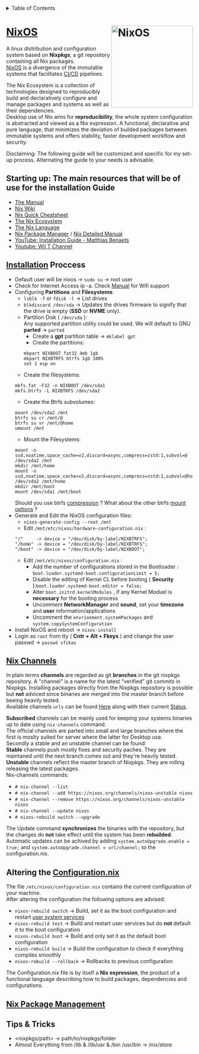 <!-- TABLE OF CONTENTS -->
<details>
  <summary>Table of Contents</summary>
  <ol>
    <li><a href="#nixos">NixOS</a></li>
    <li><a href="#starting-up-the-main-resources-that-will-be-of-use-for-the-installation-guide">Documentation</a></li>
    <li><a href="#installation-proccess">Installation</a></li>
  </ol>
</details>

# [NixOS](https://nixos.wiki/) [<img src="https://nixos.org/logo/nixos-logo-only-hires.png" width="220" align="right" alt="NixOS">](https://nixos.org)
A linux distribution and configuration system based on **Nixpkgs**, a git repository containing all Nix packages.   
[NixOS](https://stelligent.com/2017/07/11/introduction-to-nixos/) is a divergence of the immutable systems that facilitates [CI/CD](https://www.redhat.com/en/topics/devops/what-cicd-pipeline) pipelines.  
  
The Nix Ecosystem is a collection of technologies designed to reproducibly build and declaratively configure and manage packages and systems as well as their dependencies.  
Desktop use of Nix aims for **reproducibility**, the whole system configuration is abstracted and viewed as a Nix expression.
A functional, declarative and pure language, that minimizes the deviation of builded packages between immutable systems and offers stability, faster development workflow and security.
  
Disclaiming: The following guide will be customized and specific for my set-up process.  Alternating the guide to your needs is advisable. 

## Starting up: The main resources that will be of use for the installation Guide
 
* [The Manual](https://nixos.org/manual/nixos/stable/index.html#nixos-manual)
* [Nix Wiki](https://nixos.wiki)
* [Nix Quick Cheatsheet](https://nixos.wiki/wiki/Cheatsheet)
* [The Nix Ecosystem](https://nixos.wiki/wiki/Nix_Ecosystem)
* [The Nix Language](https://nixos.wiki/wiki/Overview_of_the_Nix_Language)
* [Nix Package Manager](https://nixos.wiki/wiki/Nix_package_manager) / [Nix Detailed Manual](https://nixos.org/manual/nix/stable/)
* [YouTube: Installation Guide - Matthias Benaets](https://www.youtube.com/watch?v=AGVXJ-TIv3Y)
* [Youtube: Wil T Channel](https://www.youtube.com/user/wilfridtaylor)

## [Installation](https://nixos.org/manual/nixos/stable/index.html#sec-installation) Proccess

* Default user will be nixos -> `sudo su` -> root user
* Check for Internet Access ip -a. Check [Manual](https://nixos.org/manual/nixos/stable/index.html#sec-installation-booting-networking) for Wifi support
* Configuring **Partitions** and **Filesystems**:
	* `lsblk -f` or `fdisk -l` -> List drives  
	* `blkdiscard /dev/sda` -> Updates the drives firmware to signify that the drive is empty (**SSD** or **NVME** only).  
  	* Partition Disk ( `/dev/sda` ):    
          Any supported partition utility could be used. We will default to GNU **parted** -> `parted`  
		* Create a **gpt** partition table -> `mklabel gpt`
		* Create the partitions:  
		```
		mkpart NIXBOOT fat32 4mb 1gb  
		mkpart NIXBTRFS btrfs 1gb 100%
		set 1 esp on
		```
	* Create the filesystems:
	```
	mkfs.fat -F32 -n NIXBOOT /dev/sda1
	mkfs.btrfs -L NIXBTRFS /dev/sda2
	```
	* Create the Btrfs subvolumes:
	```
	mount /dev/sda2 /mnt
	btrfs su cr /mnt/@
	btrfs su vr /mnt/@home
	umount /mnt
	```
	* Mount the Filesystems:
	```
	mount -o ssd,noatime,space_cache=v2,discard=async,compress=zstd:1,subvol=@ /dev/sda2 /mnt
	mkdir /mnt/home
	mount -o ssd,noatime,space_cache=v2,discard=async,compress=zstd:1,subvol=@home /dev/sda2 /mnt/home
	mkdir /mnt/boot
	mount /dev/sda1 /mnt/boot
	```
	Should you use btrfs [compression](https://www.reddit.com/r/btrfs/comments/kul2hh/btrfs_performance/) ? What about the other btrfs [mount options](https://btrfs.readthedocs.io/en/latest/btrfs-man5.html) ?
* Generate and Edit the NixOS configuration files:
	* `nixos-generate-config --root /mnt`
	* Edit `/mnt/etc/nixos/hardware-configuration.nix` :
	```
	"/"     -> device = "/dev/disk/by-label/NIXBTRFS";
	"/home" -> device = "/dev/disk/by-label/NIXBTRFS";
	"/boot" -> device = "/dev/disk/by-label/NIXBOOT";
	```
	* Edit `/mnt/etc/nixos/configuration.nix` :
		* Add the number of configurations stored in the Bootloader : `boot.loader.systemd-boot.configurationLimit = 5;`
		* Disable the editing of Kernel CL before booting ( **Security** ):`boot.loader.systemd-boot.editor = false;`
		* Alter `boot.initrd.kernelModules` , if any Kernel Moduel is **necessary** for the booting process
		* Uncomment **NetworkManager** and **sound**, set your **timezone** and **user** information/applications
		* Uncomment the `envrionment.systemPackages` and `system.copySystemConfiguration`
* Install NixOS and reboot -> `nixos-install`
* Login as `root` from tty ( **Cntr + Alt + Fkeys** ) and change the user passwd -> `passwd sfikas`

## [Nix Channels](https://nixos.wiki/wiki/Nix_channels)  
In plain terms **channels** are regarded as git **branches** in the git nixpkgs repository. A "channel" is a name for the latest "verified" git commits
in Nixpkgs. Installing packages directly from the Nixpkgs repository is possible but **not** adviced since binaries are merged into the master
branch before beeing heavily tested.  
Available channels `urls` can be found [Here](https://nixos.org/channels) along with their current [Status](https://status.nixos.org/).    
   
**Subscribed** channels can be mainly used for keeping your systems binaries up to date using `nix-channels` command.  
The official channels are parted into small and large branches where the first is moslty suited for server where the latter for Desktop use.  
Secondly a stable and an unstable channel can be found:   
**Stable** channels push mostly fixes and security paches. They are maintaned until the next branch comes out and they're heavily tested.  
**Unstable** channels reflect the master branch of Nixpkgs. They are rolling releasing the latest packages.  
Nix-channels commands:
* `# nix-channel --list`
* `# nix-channel --add https://nixos.org/channels/nixos-unstable nixos`
* `# nix-channel --remove https://nixos.org/channels/nixos-unstable nixos`
* `# nix-channel --update nixos`
* `# nixos-rebuild switch --upgrade`  
  
The Update command **synchronizes** the binaries with the repository, but the changes do **not** take effect until the system has been **rebuilded**.  
Automatic updates can be achived by adding `system.autoUpgrade.enable = true;` and `system.autoUpgrade.channel = url/channel;` to the configuration.nix.

## Altering the [Configuration.nix](https://nixos.org/manual/nixos/stable/index.html#ch-configuration)
The file `/etc/nixos/configuration.nix` contains the current configuration of your machine.  
After altering the configuration the following options are advised:  
* `nixos-rebuild switch` -> Build, set it as the boot configuration and restart [user system services](https://nixos.org/manual/nixos/stable/options.html#opt-systemd.user.services)
* `nixos-rebuild test`   -> Build and restart user services but do **not** default it to the boot configuration
* `nixos-rebuild boot`   -> Build and only set it as the default boot configuration
* `nixos-rebuild build`  -> Build the configuration to check if everything compiles  smoothly
* `nixos-rebuild --rollback` -> Rollbacks to previous configuration  
  
The Configuration.nix file is by itself a **Nix expression**, the product of a functional language describing how to build packages, dependencies and configurations.  

	
## [Nix Package Management](https://nixos.wiki/wiki/Nix_package_manager)  


## Tips & Tricks
* <nixpkgs/path> -> path/to/nixpkgs/folder
* Almost Everything from /lib & /lib/usr & /bin /usr/bin -> /nix/store
	
				
